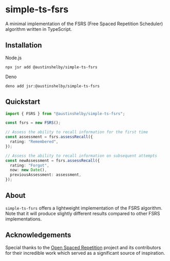 # simple-ts-fsrs

A minimal implementation of the FSRS (Free Spaced Repetition Scheduler) algorithm written in TypeScript.

## Installation

Node.js

```
npx jsr add @austinshelby/simple-ts-fsrs
```

Deno

```
deno add jsr:@austinshelby/simple-ts-fsrs
```

## Quickstart

```ts
import { FSRS } from "@austinshelby/simple-ts-fsrs";

const fsrs = new FSRS();

// Assess the ability to recall information for the first time
const assessment = fsrs.assessRecall({
  rating: "Remembered",
});

// Assess the ability to recall information on subsequent attempts
const newAssessment = fsrs.assessRecall({
  rating: "Forgot",
  now: new Date(),
  previousAssessment: assessment,
});
```

## About

`simple-ts-fsrs` offers a lightweight implementation of the FSRS algorithm. Note that it will produce slightly different results compared to other FSRS implementations.

## Acknowledgements

Special thanks to the [Open Spaced Repetition](https://github.com/open-spaced-repetition) project and its contributors for their incredible work which served as a significant source of inspiration.
